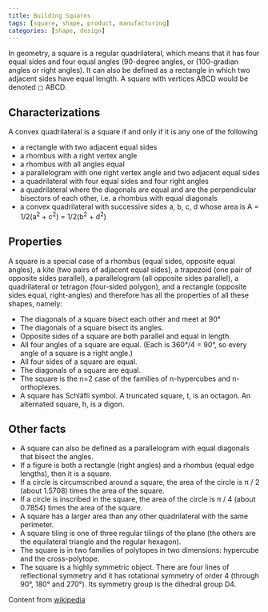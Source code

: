 ```yaml
---
title: Building Squares
tags: [square, shape, product, manufacturing]
categories: [shape, design]
---
```


In geometry, a square is a regular quadrilateral, which means that it has four equal sides and four equal angles (90-degree angles, or (100-gradian angles or right angles). It can also be defined as a rectangle in which two adjacent sides have equal length. A square with vertices ABCD would be denoted ◻ ABCD. <!--more-->

## Characterizations

A convex quadrilateral is a square if and only if it is any one of the following

- a rectangle with two adjacent equal sides
- a rhombus with a right vertex angle
- a rhombus with all angles equal
- a parallelogram with one right vertex angle and two adjacent equal sides
- a quadrilateral with four equal sides and four right angles
- a quadrilateral where the diagonals are equal and are the perpendicular bisectors of each other, i.e. a rhombus with equal diagonals
- a convex quadrilateral with successive sides a, b, c, d whose area is A = 1/2(a<sup>2</sup> + c<sup>2</sup>) = 1/2(b<sup>2</sup> + d<sup>2</sup>)

## Properties

A square is a special case of a rhombus (equal sides, opposite equal angles), a kite (two pairs of adjacent equal sides), a trapezoid (one pair of opposite sides parallel), a parallelogram (all opposite sides parallel), a quadrilateral or tetragon (four-sided polygon), and a rectangle (opposite sides equal, right-angles) and therefore has all the properties of all these shapes, namely:

- The diagonals of a square bisect each other and meet at 90°
- The diagonals of a square bisect its angles.
- Opposite sides of a square are both parallel and equal in length.
- All four angles of a square are equal. (Each is 360°/4 = 90°, so every angle of a square is a right angle.)
- All four sides of a square are equal.
- The diagonals of a square are equal.
- The square is the n=2 case of the families of n-hypercubes and n-orthoplexes.
- A square has Schläfli symbol. A truncated square, t, is an octagon. An alternated square, h, is a digon.

## Other facts

- A square can also be defined as a parallelogram with equal diagonals that bisect the angles.
- If a figure is both a rectangle (right angles) and a rhombus (equal edge lengths), then it is a square.
- If a circle is circumscribed around a square, the area of the circle is π / 2 (about 1.5708) times the area of the square.
- If a circle is inscribed in the square, the area of the circle is π / 4 (about 0.7854) times the area of the square.
- A square has a larger area than any other quadrilateral with the same perimeter.
- A square tiling is one of three regular tilings of the plane (the others are the equilateral triangle and the regular hexagon).
- The square is in two families of polytopes in two dimensions: hypercube and the cross-polytope.
- The square is a highly symmetric object. There are four lines of reflectional symmetry and it has rotational symmetry of order 4 (through 90°, 180° and 270°). Its symmetry group is the dihedral group D4.

Content from [wikipedia](https://en.wikipedia.org/wiki/Square)
